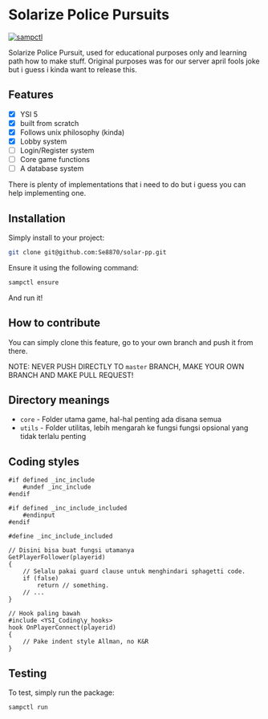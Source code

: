 # Solarize Police Pursuits

[![sampctl](https://img.shields.io/badge/sampctl-solar--pp-2f2f2f.svg?style=for-the-badge)](https://github.com/Se8870/solar-pp)

Solarize Police Pursuit, used for educational purposes only and learning path how to make stuff.
Original purposes was for our server april fools joke but i guess i kinda want to release this.

## Features
- [x] YSI 5
- [x] built from scratch
- [x] Follows unix philosophy (kinda)
- [x] Lobby system
- [ ] Login/Register system
- [ ] Core game functions
- [ ] A database system

There is plenty of implementations that i need to do but i guess you can help implementing one.

## Installation

Simply install to your project:

```bash
git clone git@github.com:Se8870/solar-pp.git
```

Ensure it using the following command:
```bash
sampctl ensure
```

And run it!

## How to contribute
You can simply clone this feature, go to your own branch and push it from there.

NOTE: NEVER PUSH DIRECTLY TO `master` BRANCH, MAKE YOUR OWN BRANCH AND MAKE PULL REQUEST!

## Directory meanings
* `core` - Folder utama game, hal-hal penting ada disana semua
* `utils` - Folder utilitas, lebih mengarah ke fungsi fungsi opsional yang tidak terlalu penting

## Coding styles

```pawn
#if defined _inc_include
    #undef _inc_include
#endif
 
#if defined _inc_include_included
    #endinput
#endif

#define _inc_include_included

// Disini bisa buat fungsi utamanya
GetPlayerFollower(playerid)
{
    // Selalu pakai guard clause untuk menghindari sphagetti code.
    if (false)
        return // something.
    // ...
}

// Hook paling bawah
#include <YSI_Coding\y_hooks>
hook OnPlayerConnect(playerid)
{
    // Pake indent style Allman, no K&R
}
```

## Testing

To test, simply run the package:

```bash
sampctl run
```
